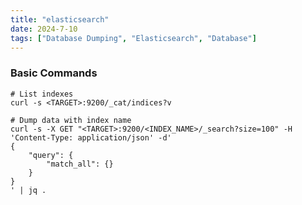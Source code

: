 ```yaml
---
title: "elasticsearch"
date: 2024-7-10
tags: ["Database Dumping", "Elasticsearch", "Database"]
---
```


### Basic Commands

```console
# List indexes
curl -s <TARGET>:9200/_cat/indices?v
```

```console
# Dump data with index name
curl -s -X GET "<TARGET>:9200/<INDEX_NAME>/_search?size=100" -H 'Content-Type: application/json' -d'
{
    "query": {
        "match_all": {}
    }
}
' | jq .
```
